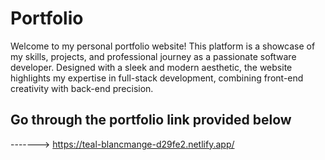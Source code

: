 # Portfolio
Welcome to my personal portfolio website! This platform is a showcase of my skills, projects, and professional journey as a passionate software developer. Designed with a sleek and modern aesthetic, the website highlights my expertise in full-stack development, combining front-end creativity with back-end precision.

## Go through the portfolio link provided below
 -------> https://teal-blancmange-d29fe2.netlify.app/
